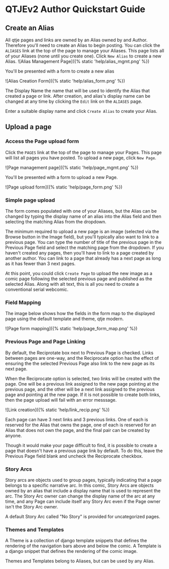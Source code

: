 # QTJEv2 Author Quickstart Guide

## Create an Alias

All qtje pages and links are owned by an Alias owned by and Author. Therefore you'll need to create an Alias to begin posting. You can click the `ALIASES` link at the top of the page to manage your Aliases. This page lists all of your Aliases (none until you create one). Click `New Alias` to create a new Alias.
![Alias Management Page]({% static 'help/alias_mgmt.png' %})

You'll be presented with a form to create a new alias

![Alias Creation Form]({% static 'help/alias_form.png' %})

The Display Name the name that will be used to identify the Alias that created a page or link. After creation, and alias's display name can be changed at any time by clicking the `Edit` link on the `ALIASES` page.

Enter a suitable display name and click `Create Alias` to create your Alias.

## Upload a page

### Access the Page upload form

Click the `PAGES` link at the top of the page to manage your Pages. This page will list all pages you have posted. To upload a new page, click `New Page`.

![Page management page]({% static 'help/page_mgmt.png' %})

You'll be presented with a form to upload a new Page.

![Page upload form]({% static 'help/page_form.png' %})

### Simple page upload

The form comes populated with one of your Aliases, but the Alias can be changed by typing the display name of an alias into the Alias field and then selecting the matching Alias from the dropdown.

The minimum required to upload a new page is an image (selected via the Browse button in the Image field), but you'll typically also want to link to a previous page. You can type the number of title of the previous page in the Previous Page field and select the matching page from the dropdown. If you haven't created any pages, then you'll have to link to a page created by another author. You can link to a page that already has a next page as long as it has fewer than 3 next pages.

At this point, you could click `Create Page` to upload the new image as a comic page following the selected previous page and published as the selected Alias. Along with alt text, this is all you need to create a conventional serial webcomic.

### Field Mapping

The image below shows how the fields in the form map to the displayed page using the default template and theme, qtje modern.

![Page form mapping]({% static 'help/page_form_map.png' %})

### Previous Page and Page Linking

By default, the Reciprotate box next to Previous Page is checked. Links between pages are one-way, and the Reciprocate option has the effect of ensuring the the selected Previous Page also link to the new page as its next page.

When the Reciprocate option is selected, two links will be created with the page. One will be a previous link assigned to the new page pointing at the previous page, and the other will be a next link assigned to the previous page and pointing at the new page. If it is not possible to create both links, then the page upload will fail with an error messsage.

![Link creation]({% static 'help/link_recip.png' %})

Each page can have 3 next links and 3 previous links. One of each is reserved for the Alias that owns the page, one of each is reserved for an Alias that does not own the page, and the final pair can be created by anyone.

Though it would make your page difficult to find, it is possible to create a page that doesn't have a previous page link by default. To do this, leave the Previous Page field blank and uncheck the Reciprocate checkbox.


### Story Arcs

Story arcs are objects used to group pages, typically indicating that a page belongs to a specific narrative arc. In this comic, Story Arcs are objects owned by an alias that include a display name that is used to represent the arc. The Story Arc owner can change the display name of the arc at any time, and any Page can include itself any Story Arc even if the Page owner isn't the Story Arc owner.

A default Story Arc called "No Story" is provided for uncategorized pages.

### Themes and Templates

A Theme is a collection of django template snippets that defines the rendering of the navigation bars above and below the comic. A Template is a django snippet that defines the rendering of the comic image.

Themes and Templates belong to Aliases, but can be used by any Alias.


